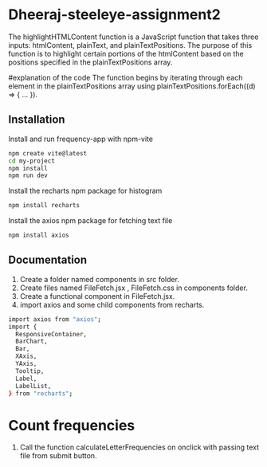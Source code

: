 # Dheeraj-steeleye-assignment2

The highlightHTMLContent function is a JavaScript function that takes three inputs: htmlContent, plainText, and plainTextPositions. The purpose of this function is to highlight certain portions of the htmlContent based on the positions specified in the plainTextPositions array.

#explanation of the code
The function begins by iterating through each element in the plainTextPositions array using plainTextPositions.forEach((d) => { ... }).




## Installation

Install and run frequency-app with npm-vite

```bash
npm create vite@latest
cd my-project
npm install
npm run dev 
```

Install the recharts npm package for histogram

```bash
npm install recharts
```
Install the axios npm package for fetching text file
```bash
npm install axios
```


    
## Documentation

1. Create a folder named components in src folder.
2. Create files named FileFetch.jsx , FileFetch.css in components folder.
3. Create a functional component in FileFetch.jsx.
4. import axios and some child components from recharts.

```bash
import axios from "axios";
import {
  ResponsiveContainer,
  BarChart,
  Bar,
  XAxis,
  YAxis,
  Tooltip,
  Label,
  LabelList,
} from "recharts";
```
# Count frequencies 
1. Call the function calculateLetterFrequencies on onclick with passing text file from submit button.

```bash

